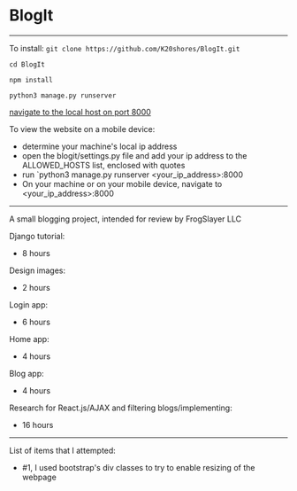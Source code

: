 # BlogIt
-----
To install:
`git clone https://github.com/K20shores/BlogIt.git`

`cd BlogIt`

`npm install`

`python3 manage.py runserver`

[navigate to the local host on port 8000](http://127.0.0.1:8000/)

To view the website on a mobile device:
- determine your machine's local ip address
- open the blogit/settings.py file and add your ip address to the ALLOWED\_HOSTS list, enclosed with quotes
- run `python3 manage.py runserver <your_ip_address>:8000
- On your machine or on your mobile device, navigate to <your_ip_address>:8000

-----
A small blogging project, intended for review by FrogSlayer LLC

Django tutorial:
 - 8 hours

Design images:
 - 2 hours

Login app:
 - 6 hours

Home app:
 - 4 hours

Blog app:
 - 4 hours

Research for React.js/AJAX and filtering blogs/implementing:
 - 16 hours

-----
List of items that I attempted:
- #1, I used bootstrap's div classes to try to enable resizing of the webpage
